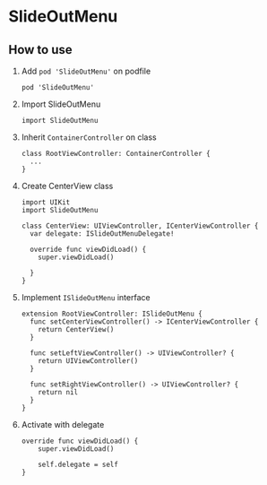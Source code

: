 # SlideOutMenu
## How to use
1. Add `pod 'SlideOutMenu'` on podfile
    ```
    pod 'SlideOutMenu'
    ```
2. Import SlideOutMenu
    ```
    import SlideOutMenu
    ```
3. Inherit `ContainerController` on class
    ```
    class RootViewController: ContainerController {
      ...
    }
    ```
4. Create CenterView class
    ```
    import UIKit
    import SlideOutMenu

    class CenterView: UIViewController, ICenterViewController {
      var delegate: ISlideOutMenuDelegate!
    
      override func viewDidLoad() {
        super.viewDidLoad()
        
      }
    }
    ```
5. Implement `ISlideOutMenu` interface
    ```
    extension RootViewController: ISlideOutMenu {
      func setCenterViewController() -> ICenterViewController {
        return CenterView()
      }
    
      func setLeftViewController() -> UIViewController? {
        return UIViewController()
      }
    
      func setRightViewController() -> UIViewController? {
        return nil
      }
    }
    ```
6. Activate with delegate
    ```
    override func viewDidLoad() {
        super.viewDidLoad()
        
        self.delegate = self
    }
    ```
        
